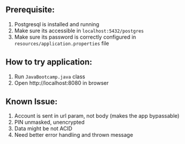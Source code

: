 ## **Prerequisite:**
1. Postgresql is installed and running
2. Make sure its accessible in `localhost:5432/postgres`
3. Make sure its password is correctly configured in `resources/application.properties` file

## **How to try application:**
1. Run `JavaBootcamp.java` class
2. Open http://localhost:8080 in browser


## **Known Issue:**
1. Account is sent in url param, not body (makes the app bypassable)
2. PIN unmasked, unencrypted
3. Data might be not ACID
4. Need better error handling and thrown message